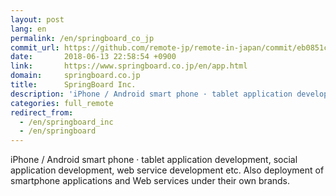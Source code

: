 ```yaml
---
layout: post
lang: en
permalink: /en/springboard_co_jp
commit_url: https://github.com/remote-jp/remote-in-japan/commit/eb0851c054c481ebe7a61d086c348a814045e521
date:       2018-06-13 22:58:54 +0900
link:       https://www.springboard.co.jp/en/app.html
domain:     springboard.co.jp
title:      SpringBoard Inc.
description: 'iPhone / Android smart phone · tablet application development, social application development, web service development etc. Also deployment of smartphone applications and Web services under their own brands.'
categories: full_remote
redirect_from:
  - /en/springboard_inc
  - /en/springboard
---
```


<p>iPhone / Android smart phone · tablet application development, social application development, web service development etc. Also deployment of smartphone applications and Web services under their own brands.</p>
